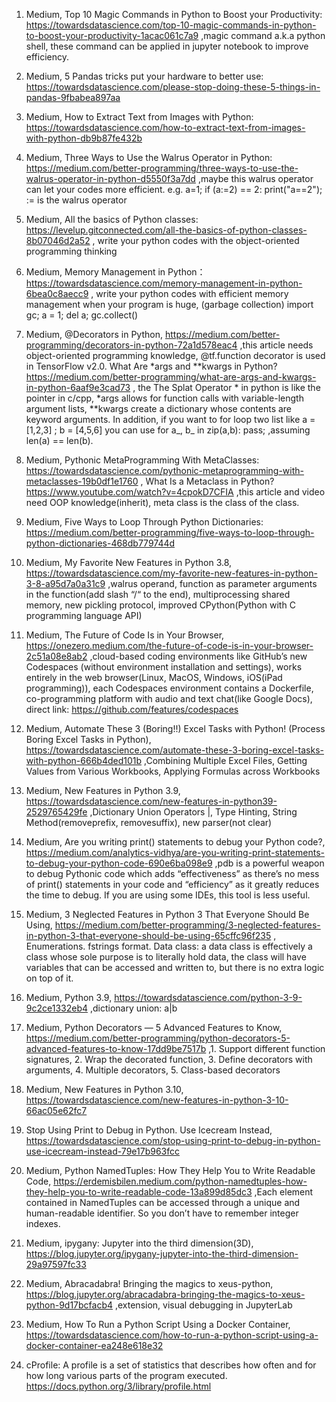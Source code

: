 1. Medium, Top 10 Magic Commands in Python to Boost your Productivity: https://towardsdatascience.com/top-10-magic-commands-in-python-to-boost-your-productivity-1acac061c7a9 ,magic command a.k.a python shell, these command can be applied in jupyter notebook to improve efficiency.

2. Medium, 5 Pandas tricks put your hardware to better use: https://towardsdatascience.com/please-stop-doing-these-5-things-in-pandas-9fbabea897aa

3. Medium, How to Extract Text from Images with Python: https://towardsdatascience.com/how-to-extract-text-from-images-with-python-db9b87fe432b

4. Medium, Three Ways to Use the Walrus Operator in Python: https://medium.com/better-programming/three-ways-to-use-the-walrus-operator-in-python-d5550f3a7dd ,maybe this walrus operator can let your codes more efficient. e.g. a=1; if (a:=2) == 2: print("a==2");   := is the walrus operator

5. Medium, All the basics of Python classes: https://levelup.gitconnected.com/all-the-basics-of-python-classes-8b07046d2a52 , write your python codes with the object-oriented programming thinking

6. Medium, Memory Management in Python： https://towardsdatascience.com/memory-management-in-python-6bea0c8aecc9 , write your python codes with efficient memory management when your program is huge, (garbage collection) import gc; a = 1; del a; gc.collect()

7. Medium, @Decorators in Python, https://medium.com/better-programming/decorators-in-python-72a1d578eac4 ,this article needs object-oriented programming knowledge, @tf.function decorator is used in TensorFlow v2.0. What Are *args and \**kwargs in Python? https://medium.com/better-programming/what-are-args-and-kwargs-in-python-6aaf9e3cad73 , the The Splat Operator \* in python is like the pointer in c/cpp, *args  allows for function calls with variable-length argument lists, \**kwargs create a dictionary whose contents are keyword arguments. In addition, if you want to for loop two list like a = [1,2,3] ; b = [4,5,6] you can use for a_, b_ in zip(a,b): pass; ,assuming len(a) == len(b).

8. Medium, Pythonic MetaProgramming With MetaClasses: https://towardsdatascience.com/pythonic-metaprogramming-with-metaclasses-19b0df1e1760 , What Is a Metaclass in Python? https://www.youtube.com/watch?v=4cpokD7CFIA ,this article and video need OOP knowledge(inherit), meta class is the class of the class.

9. Medium, Five Ways to Loop Through Python Dictionaries: https://medium.com/better-programming/five-ways-to-loop-through-python-dictionaries-468db779744d

10. Medium, My Favorite New Features in Python 3.8, https://towardsdatascience.com/my-favorite-new-features-in-python-3-8-a95d7a0a31c9 ,walrus operand, function as parameter arguments in the function(add slash “/“ to the end), multiprocessing shared memory, new pickling protocol, improved CPython(Python with C programming language API)

11. Medium, The Future of Code Is in Your Browser, https://onezero.medium.com/the-future-of-code-is-in-your-browser-2c51a08e8ab2 ,cloud-based coding environments like GitHub’s new Codespaces (without environment installation and settings), works entirely in the web browser(Linux, MacOS, Windows, iOS(iPad programming)), each Codespaces environment contains a Dockerfile, co-programming platform with audio and text chat(like Google Docs), direct link: https://github.com/features/codespaces  

12. Medium, Automate These 3 (Boring!!) Excel Tasks with Python! (Process Boring Excel Tasks in Python), https://towardsdatascience.com/automate-these-3-boring-excel-tasks-with-python-666b4ded101b ,Combining Multiple Excel Files, Getting Values from Various Workbooks, Applying Formulas across Workbooks

13. Medium, New Features in Python 3.9, https://towardsdatascience.com/new-features-in-python39-2529765429fe ,Dictionary Union Operators |, Type Hinting, String Method(removeprefix, removesuffix), new parser(not clear)

14. Medium, Are you writing print() statements to debug your Python code?, https://medium.com/analytics-vidhya/are-you-writing-print-statements-to-debug-your-python-code-690e6ba098e9 ,pdb is a powerful weapon to debug Pythonic code which adds “effectiveness” as there’s no mess of print() statements in your code and “efficiency” as it greatly reduces the time to debug. If you are using some IDEs, this tool is less useful.

15. Medium, 3 Neglected Features in Python 3 That Everyone Should Be Using, https://medium.com/better-programming/3-neglected-features-in-python-3-that-everyone-should-be-using-65cffc96f235 , Enumerations. fstrings format. Data class: a data class is effectively a class whose sole purpose is to literally hold data, the class will have variables that can be accessed and written to, but there is no extra logic on top of it.

16. Medium, Python 3.9, https://towardsdatascience.com/python-3-9-9c2ce1332eb4 ,dictionary union: a|b

17. Medium, Python Decorators — 5 Advanced Features to Know, https://medium.com/better-programming/python-decorators-5-advanced-features-to-know-17dd9be7517b ,1. Support different function signatures, 2. Wrap the decorated function, 3. Define decorators with arguments, 4. Multiple decorators, 5. Class-based decorators

18. Medium, New Features in Python 3.10, https://towardsdatascience.com/new-features-in-python-3-10-66ac05e62fc7

19. Stop Using Print to Debug in Python. Use Icecream Instead, https://towardsdatascience.com/stop-using-print-to-debug-in-python-use-icecream-instead-79e17b963fcc

20. Medium, Python NamedTuples: How They Help You to Write Readable Code, https://erdemisbilen.medium.com/python-namedtuples-how-they-help-you-to-write-readable-code-13a899d85dc3 ,Each element contained in NamedTuples can be accessed through a unique and human-readable identifier. So you don’t have to remember integer indexes.

21. Medium,  ipygany: Jupyter into the third dimension(3D), https://blog.jupyter.org/ipygany-jupyter-into-the-third-dimension-29a97597fc33

22. Medium, Abracadabra! Bringing the magics to xeus-python, https://blog.jupyter.org/abracadabra-bringing-the-magics-to-xeus-python-9d17bcfacb4 ,extension, visual debugging in JupyterLab

23. Medium, How To Run a Python Script Using a Docker Container, https://towardsdatascience.com/how-to-run-a-python-script-using-a-docker-container-ea248e618e32

24. cProfile: A profile is a set of statistics that describes how often and for how long various parts of the program executed. https://docs.python.org/3/library/profile.html
